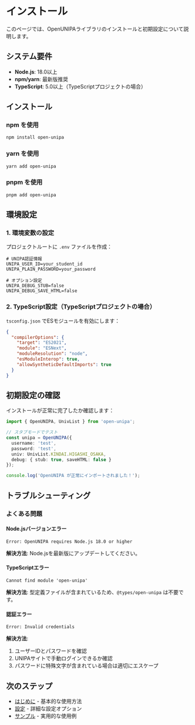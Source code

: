 # インストール

このページでは、OpenUNIPAライブラリのインストールと初期設定について説明します。

## システム要件

- **Node.js**: 18.0以上
- **npm/yarn**: 最新版推奨
- **TypeScript**: 5.0以上（TypeScriptプロジェクトの場合）

## インストール

### npm を使用

```bash
npm install open-unipa
```

### yarn を使用

```bash
yarn add open-unipa
```

### pnpm を使用

```bash
pnpm add open-unipa
```

## 環境設定

### 1. 環境変数の設定

プロジェクトルートに `.env` ファイルを作成：

```env
# UNIPA認証情報
UNIPA_USER_ID=your_student_id
UNIPA_PLAIN_PASSWORD=your_password

# オプション設定
UNIPA_DEBUG_STUB=false
UNIPA_DEBUG_SAVE_HTML=false
```

### 2. TypeScript設定（TypeScriptプロジェクトの場合）

`tsconfig.json` でESモジュールを有効にします：

```json
{
  "compilerOptions": {
    "target": "ES2021",
    "module": "ESNext",
    "moduleResolution": "node",
    "esModuleInterop": true,
    "allowSyntheticDefaultImports": true
  }
}
```

## 初期設定の確認

インストールが正常に完了したか確認します：

```typescript
import { OpenUNIPA, UnivList } from 'open-unipa';

// スタブモードでテスト
const unipa = OpenUNIPA({
  username: 'test',
  password: 'test',
  univ: UnivList.KINDAI.HIGASHI_OSAKA,
  debug: { stub: true, saveHTML: false }
});

console.log('OpenUNIPA が正常にインポートされました！');
```

## トラブルシューティング

### よくある問題

#### Node.jsバージョンエラー
```
Error: OpenUNIPA requires Node.js 18.0 or higher
```

**解決方法**: Node.jsを最新版にアップデートしてください。

#### TypeScriptエラー
```
Cannot find module 'open-unipa'
```

**解決方法**: 型定義ファイルが含まれているため、`@types/open-unipa` は不要です。

#### 認証エラー
```
Error: Invalid credentials
```

**解決方法**: 
1. ユーザーIDとパスワードを確認
2. UNIPAサイトで手動ログインできるか確認
3. パスワードに特殊文字が含まれている場合は適切にエスケープ

## 次のステップ

- [はじめに](./getting-started) - 基本的な使用方法
- [設定](./configuration) - 詳細な設定オプション
- [サンプル](./examples) - 実用的な使用例